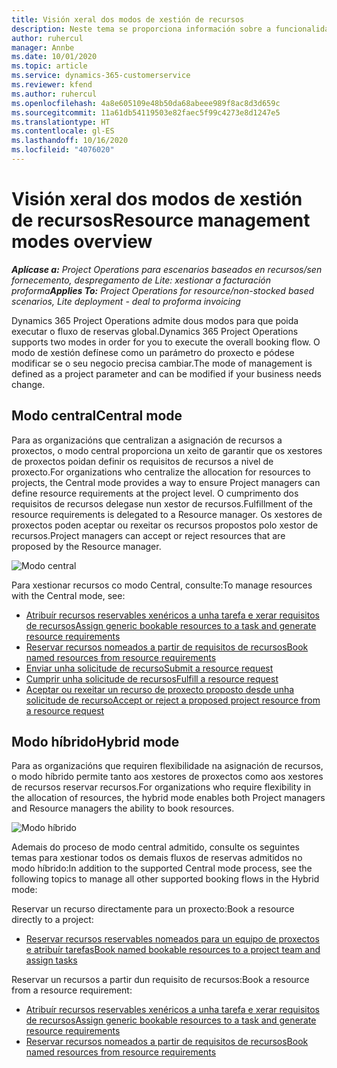 ```yaml
---
title: Visión xeral dos modos de xestión de recursos
description: Neste tema se proporciona información sobre a funcionalidade de xestión de recursos en Dynamics 365 Project Operations.
author: ruhercul
manager: Annbe
ms.date: 10/01/2020
ms.topic: article
ms.service: dynamics-365-customerservice
ms.reviewer: kfend
ms.author: ruhercul
ms.openlocfilehash: 4a8e605109e48b50da68abeee989f8ac8d3d659c
ms.sourcegitcommit: 11a61db54119503e82faec5f99c4273e8d1247e5
ms.translationtype: HT
ms.contentlocale: gl-ES
ms.lasthandoff: 10/16/2020
ms.locfileid: "4076020"
---
```

# <a name="resource-management-modes-overview"></a><span data-ttu-id="02f19-103">Visión xeral dos modos de xestión de recursos</span><span class="sxs-lookup"><span data-stu-id="02f19-103">Resource management modes overview</span></span>

<span data-ttu-id="02f19-104">_**Aplícase a:** Project Operations para escenarios baseados en recursos/sen fornecemento, despregamento de Lite: xestionar a facturación proforma_</span><span class="sxs-lookup"><span data-stu-id="02f19-104">_**Applies To:** Project Operations for resource/non-stocked based scenarios, Lite deployment - deal to proforma invoicing_</span></span>


<span data-ttu-id="02f19-105">Dynamics 365 Project Operations admite dous modos para que poida executar o fluxo de reservas global.</span><span class="sxs-lookup"><span data-stu-id="02f19-105">Dynamics 365 Project Operations supports two modes in order for you to execute the overall booking flow.</span></span> <span data-ttu-id="02f19-106">O modo de xestión defínese como un parámetro do proxecto e pódese modificar se o seu negocio precisa cambiar.</span><span class="sxs-lookup"><span data-stu-id="02f19-106">The mode of management is defined as a project parameter and can be modified if your business needs change.</span></span>    

## <a name="central-mode"></a><span data-ttu-id="02f19-107">Modo central</span><span class="sxs-lookup"><span data-stu-id="02f19-107">Central mode</span></span>
<span data-ttu-id="02f19-108">Para as organizacións que centralizan a asignación de recursos a proxectos, o modo central proporciona un xeito de garantir que os xestores de proxectos poidan definir os requisitos de recursos a nivel de proxecto.</span><span class="sxs-lookup"><span data-stu-id="02f19-108">For organizations who centralize the allocation for resources to projects, the Central mode provides a way to ensure Project managers can define resource requirements at the project level.</span></span> <span data-ttu-id="02f19-109">O cumprimento dos requisitos de recursos delegase nun xestor de recursos.</span><span class="sxs-lookup"><span data-stu-id="02f19-109">Fulfillment of the resource requirements is delegated to a Resource manager.</span></span> <span data-ttu-id="02f19-110">Os xestores de proxectos poden aceptar ou rexeitar os recursos propostos polo xestor de recursos.</span><span class="sxs-lookup"><span data-stu-id="02f19-110">Project managers can accept or reject resources that are proposed by the Resource manager.</span></span>

![Modo central](./media/resource-management-central.png)

<span data-ttu-id="02f19-112">Para xestionar recursos co modo Central, consulte:</span><span class="sxs-lookup"><span data-stu-id="02f19-112">To manage resources with the Central mode, see:</span></span>

- [<span data-ttu-id="02f19-113">Atribuír recursos reservables xenéricos a unha tarefa e xerar requisitos de recursos</span><span class="sxs-lookup"><span data-stu-id="02f19-113">Assign generic bookable resources to a task and generate resource requirements</span></span>](https://docs.microsoft.com/dynamics365/project-service/assign-generic-bookable-resource)
- [<span data-ttu-id="02f19-114">Reservar recursos nomeados a partir de requisitos de recursos</span><span class="sxs-lookup"><span data-stu-id="02f19-114">Book named resources from resource requirements</span></span>](https://docs.microsoft.com/dynamics365/project-service/book-named-resource)
- [<span data-ttu-id="02f19-115">Enviar unha solicitude de recurso</span><span class="sxs-lookup"><span data-stu-id="02f19-115">Submit a resource request</span></span>](https://docs.microsoft.com/dynamics365/project-service/submit-resource-request)
- [<span data-ttu-id="02f19-116">Cumprir unha solicitude de recursos</span><span class="sxs-lookup"><span data-stu-id="02f19-116">Fulfill a resource request</span></span>](https://docs.microsoft.com/dynamics365/project-service/resource-management-fulfill-requests)
- [<span data-ttu-id="02f19-117">Aceptar ou rexeitar un recurso de proxecto proposto desde unha solicitude de recurso</span><span class="sxs-lookup"><span data-stu-id="02f19-117">Accept or reject a proposed project resource from a resource request</span></span>](https://docs.microsoft.com/dynamics365/project-service/accept-reject-proposed-resource)

## <a name="hybrid-mode"></a><span data-ttu-id="02f19-118">Modo híbrido</span><span class="sxs-lookup"><span data-stu-id="02f19-118">Hybrid mode</span></span>
<span data-ttu-id="02f19-119">Para as organizacións que requiren flexibilidade na asignación de recursos, o modo híbrido permite tanto aos xestores de proxectos como aos xestores de recursos reservar recursos.</span><span class="sxs-lookup"><span data-stu-id="02f19-119">For organizations who require flexibility in the allocation of resources, the hybrid mode enables both Project managers and Resource managers the ability to book resources.</span></span>

![Modo híbrido](./media/resource-management-hybrid.png)

<span data-ttu-id="02f19-121">Ademais do proceso de modo central admitido, consulte os seguintes temas para xestionar todos os demais fluxos de reservas admitidos no modo híbrido:</span><span class="sxs-lookup"><span data-stu-id="02f19-121">In addition to the supported Central mode process, see the following topics to manage all other supported booking flows in the Hybrid mode:</span></span>

<span data-ttu-id="02f19-122">Reservar un recurso directamente para un proxecto:</span><span class="sxs-lookup"><span data-stu-id="02f19-122">Book a resource directly to a project:</span></span>
- [<span data-ttu-id="02f19-123">Reservar recursos reservables nomeados para un equipo de proxectos e atribuír tarefas</span><span class="sxs-lookup"><span data-stu-id="02f19-123">Book named bookable resources to a project team and assign tasks</span></span>](https://docs.microsoft.com/dynamics365/project-service/assign-named-bookable-resource)

<span data-ttu-id="02f19-124">Reservar un recursos a partir dun requisito de recursos:</span><span class="sxs-lookup"><span data-stu-id="02f19-124">Book a resource from a resource requirement:</span></span>
- [<span data-ttu-id="02f19-125">Atribuír recursos reservables xenéricos a unha tarefa e xerar requisitos de recursos</span><span class="sxs-lookup"><span data-stu-id="02f19-125">Assign generic bookable resources to a task and generate resource requirements</span></span>](https://docs.microsoft.com/dynamics365/project-service/assign-generic-bookable-resource)
- [<span data-ttu-id="02f19-126">Reservar recursos nomeados a partir de requisitos de recursos</span><span class="sxs-lookup"><span data-stu-id="02f19-126">Book named resources from resource requirements</span></span>](https://docs.microsoft.com/dynamics365/project-service/book-named-resource)
